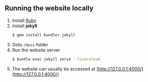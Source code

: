 ## Running the website locally
1. Install [Ruby](https://www.ruby-lang.org/en/documentation/installation/)
2. Install __jekyll__
    ```bash
    $ gem install bundler jekyll
    ```
3. Goto `/docs` folder
4. Run the website server
    ```bash
    $ bundle exec jekyll serve --livereload
    ```
5. The website can usually be accessed at [http://127.0.0.1:4000/](http://127.0.0.1:4000/)